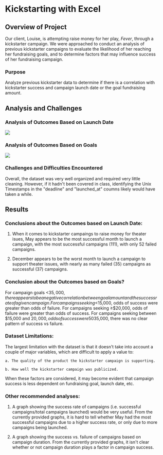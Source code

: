 # Kickstarting with Excel

## Overview of Project
Our client, Louise, is attempting raise money for her play, *Fever*, through a kickstarter campaign. We were approached to conduct an analysis of previous kickstarter campaigns to evaluate the likelihood of her reaching her fundraising goals, and to determine factors that may influence success of her fundraising campaign. 

### Purpose
Analyze previous kickstarter data to determine if there is a correlation with kickstarter success and campaign launch date or the goal fundraising amount.

## Analysis and Challenges

### Analysis of Outcomes Based on Launch Date
![](https://github.com/mzabrisk/kickstarter-analyis/blob/d667846cc97f8bef60c02d9c8a60cd353c1d7d55/resources/Theater_Outcomes_vs_Launch.png)

### Analysis of Outcomes Based on Goals
![](https://github.com/mzabrisk/kickstarter-analyis/blob/b685dffefca36fc6d18d47c7c6e1135311e55421/resources/Outcomes_vs_Goals.png)

### Challenges and Difficulties Encountered

Overall, the dataset was very well organized and required very little cleaning. However, if it hadn't been covered in class, identifying the Unix Timestamps in the "deadline" and "launched_at" coumns likely would have taken a while.

## Results

### Conclusions about the Outcomes based on Launch Date:

1. When it comes to kickstarter campaings to raise money for theater isues, May appears to be the most successful month to launch a campaign, with the most successful campaigns (111), with only 52 failed campaigns.

2. December appears to be the worst month to launch a campaign to support theater issues, with nearly as many failed (35) campaigns as successful (37) campaigns.

### Conclusion about the Outcomes based on Goals?

For campaign goals <$35,000, there appears to be a negative correlation between goal amount and the success rate of a given campaign. For campaigns seeking <$15,000, odds of success were greater than odds of failure. For campaigns seeking ≥$20,000, odds of failure were greater than odds of success. For campaigns seeking between $15,000 and $20,000, odds of success were 50%. For campaigns seeking ≥$35,000, there was no clear pattern of success vs failure.

### Dataset Limitations:

The largest limitation with the dataset is that it doesn't take into account a couple of major variables, which are difficult to apply a value to:

    a. The quality of the product the kickstarter campaign is supporting. 

    b. How well the kickstarter campaign was publicized.

When these factors are considered, it may become evident that campaign success is less dependent on fundraising goal, launch date, etc.

### Other recommended analyses:

1. A graph showing the success rate of campaigns (i.e. successful campaigns/total campaigns launched) would be very useful. From the currently provided graphs, it is hard to tell whether May had the most successful campaigns due to a higher success rate, or only due to more campaigns being launched.

2. A graph showing the success vs. failure of campaigns based on campaign duration. From the currently provided graphs, it isn't clear whether or not campaign duration plays a factor in campaign success.
